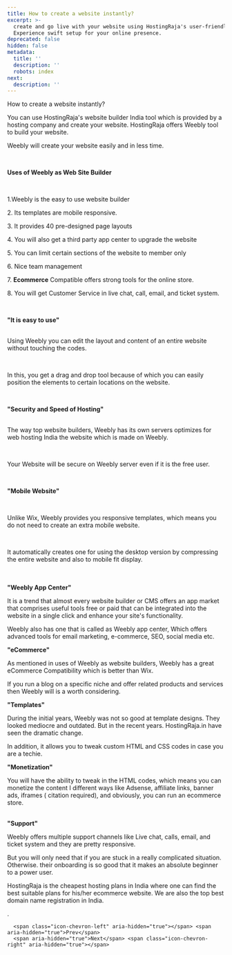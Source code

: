 ```yaml
---
title: How to create a website instantly?
excerpt: >-
  create and go live with your website using HostingRaja's user-friendly tools.
  Experience swift setup for your online presence.
deprecated: false
hidden: false
metadata:
  title: ''
  description: ''
  robots: index
next:
  description: ''
---
```


<div itemprop="articleBody">
    How to create a website instantly?
    <p dir="ltr"><span style={{fontSize: "medium", fontFamily: "'comic sans ms', sans-serif"}}>You can use HostingRaja's <span data-sheets-value="{&quot;1&quot;:2,&quot;2&quot;:&quot;website builder india&quot;}" data-sheets-userformat="{&quot;2&quot;:14977,&quot;3&quot;:{&quot;1&quot;:0},&quot;10&quot;:0,&quot;12&quot;:0,&quot;14&quot;:[null,2,0],&quot;15&quot;:&quot;Calibri&quot;,&quot;16&quot;:12}">website builder India tool</span> which is provided by a hosting company and create your website. HostingRaja offers Weebly tool to build your website.</span></p>
    <p dir="ltr"><span style={{fontFamily: "'comic sans ms', sans-serif", fontSize: "medium"}}>Weebly will create your website easily and in less time. </span></p> <br />
    <p dir="ltr"><span style={{fontSize: "large"}}><strong><span style={{fontFamily: 'arial black', 'avant garde'}}>Uses of Weebly as Web Site Builder</span></strong></span></p> <br />
    <p dir="ltr" style={{textAlign: "left"}}><span style={{fontFamily: "georgia, palatino", fontSize: "medium"}}>1.Weebly is the easy to use website builder </span></p>
    <p dir="ltr" style={{textAlign: "left"}}><span style={{fontFamily: "georgia, palatino", fontSize: "medium"}}>2. Its templates are mobile responsive.</span></p>
    <p dir="ltr" style={{textAlign: "left"}}><span style={{fontFamily: "georgia, palatino", fontSize: "medium"}}>3. It provides 40 pre-designed page layouts</span></p>
    <p dir="ltr" style={{textAlign: "left"}}><span style={{fontFamily: "georgia, palatino", fontSize: "medium"}}>4. You will also get a third party app center to upgrade the website </span></p>
    <p dir="ltr" style={{textAlign: "left"}}><span style={{fontFamily: "georgia, palatino", fontSize: "medium"}}>5. You can limit certain sections of the website to member only</span></p>
    <p dir="ltr" style={{textAlign: "left"}}><span style={{fontFamily: "georgia, palatino", fontSize: "medium"}}>6. Nice team management </span></p>
    <p dir="ltr" style={{textAlign: "left"}}><span style={{fontFamily: "georgia, palatino", fontSize: "medium"}}>7. <strong>Ecommerce</strong> Compatible offers strong tools for the online store.</span></p>
    <p dir="ltr" style={{textAlign: "left"}}><span style={{fontFamily: "georgia, palatino", fontSize: "medium"}}>8. You will get Customer Service in live chat, call, email, and ticket system.</span></p> <br />
    <p dir="ltr" style={{textAlign: "center"}}><span style={{fontFamily: "'comic sans ms', sans-serif", fontSize: "x-large"}}><strong>"It is easy to use"<br /><br /></strong></span></p>
    <p dir="ltr"><span style={{fontFamily: "georgia, palatino", fontSize: "medium"}}>Using Weebly you can edit the layout and content of an entire website without touching the codes. </span></p> <br />
    <p dir="ltr"><span style={{fontSize: "medium"}}><span style={{fontFamily: "georgia, palatino"}}>In this, you get a drag and drop tool because of which you can easily position the elements to certain locations on the website.</span></span></p> <br />
    <p dir="ltr" style={{textAlign: "center"}}><span style={{fontFamily: "'comic sans ms', sans-serif", fontSize: "x-large"}}><strong>"Security and Speed of Hosting"</strong></span><br /><br /></p>
    <p dir="ltr"><span style={{fontSize: "medium", fontFamily: "georgia, palatino"}}>The way top website builders, Weebly has its own servers optimizes for web hosting<span data-sheets-value="{&quot;1&quot;:2,&quot;2&quot;:&quot;cheap web hosting india&quot;}" data-sheets-userformat="{&quot;2&quot;:14979,&quot;3&quot;:{&quot;1&quot;:0},&quot;4&quot;:[null,2,14281427],&quot;10&quot;:0,&quot;12&quot;:0,&quot;14&quot;:[null,2,0],&quot;15&quot;:&quot;Calibri&quot;,&quot;16&quot;:12}"> India</span> the website which is made on Weebly.</span></p> <br />
    <p dir="ltr"><span style={{fontSize: "medium"}}><span style={{fontFamily: "georgia, palatino"}}>Your Website will be secure on Weebly server even if it is the free user.</span></span></p> <br />
    <p dir="ltr" style={{textAlign: "center"}}><span style={{fontSize: "x-large"}}><strong><span style={{fontFamily: "'comic sans ms', sans-serif"}}>"Mobile Website"</span></strong></span></p> <br />
    <p dir="ltr"><span style={{fontFamily: "georgia, palatino", fontSize: "medium"}}>Unlike Wix, Weebly provides you responsive templates, which means you do not need to create an extra mobile website.</span></p> <br />
    <p dir="ltr"><span style={{fontFamily: "georgia, palatino", fontSize: "medium"}}>It automatically creates one for using the desktop version by compressing the entire website and also to mobile fit display.<br /><br /><br /></span></p>
    <p dir="ltr" style={{textAlign: "center"}}><strong><span style={{fontFamily: "'comic sans ms', sans-serif", fontSize: "x-large"}}>"Weebly App Center"</span></strong></p>
    <p dir="ltr"><span style={{fontFamily: "georgia, palatino", fontSize: "medium"}}> </span></p>
    <p dir="ltr"><span style={{fontFamily: "georgia, palatino", fontSize: "medium"}}>It is a trend that almost every website builder or CMS offers an app market that comprises useful tools free or paid that can be integrated into the website in a single click and enhance your site's functionality.</span></p>
    <p dir="ltr"><span style={{fontFamily: "georgia, palatino", fontSize: "medium"}}> </span></p>
    <p dir="ltr"><span style={{fontFamily: "georgia, palatino", fontSize: "medium"}}>Weebly also has one that is called as Weebly app center, Which offers advanced tools for email marketing, e-commerce, SEO, social media etc.</span></p>
    <p dir="ltr"><span style={{fontFamily: "georgia, palatino", fontSize: "medium"}}> </span></p>
    <p dir="ltr" style={{textAlign: "center"}}><span style={{fontFamily: "'comic sans ms', sans-serif", fontSize: "x-large"}}><strong>"eCommerce"</strong></span></p>
    <p dir="ltr"><span style={{fontFamily: "georgia, palatino", fontSize: "medium"}}> </span></p>
    <p dir="ltr"><span style={{fontSize: "medium"}}><span style={{fontFamily: "georgia, palatino"}}>As mentioned in uses of Weebly as website builders, Weebly has a great eCommerce Compatibility which is better than Wix.</span></span></p>
    <p dir="ltr"><span style={{fontSize: "medium"}}><span style={{fontFamily: "georgia, palatino"}}> </span></span></p>
    <p dir="ltr"><span style={{fontSize: "medium"}}><span style={{fontFamily: "georgia, palatino"}}>If you run a blog on a specific niche and offer related products and services then Weebly will is a worth considering.</span></span></p>
    <p dir="ltr"><span style={{fontFamily: "georgia, palatino", fontSize: "medium"}}> </span></p>
    <p dir="ltr" style={{textAlign: "center"}}><span style={{fontFamily: "'comic sans ms', sans-serif", fontSize: "x-large"}}><strong>"Templates"</strong></span></p>
    <p dir="ltr"><span style={{fontFamily: "georgia, palatino", fontSize: "medium"}}> </span></p>
    <p dir="ltr"><span style={{fontSize: "medium"}}><span style={{fontFamily: "georgia, palatino"}}>During the initial years, Weebly was not so good at template designs. They looked mediocre and outdated. But in the recent years. HostingRaja.in have seen the dramatic change.</span></span></p>
    <p dir="ltr"><span style={{fontSize: "medium"}}><span style={{fontFamily: "georgia, palatino"}}> </span></span></p>
    <p dir="ltr"><span style={{fontSize: "medium"}}><span style={{fontFamily: "georgia, palatino"}}>In addition, it allows you to tweak custom HTML and CSS codes in case you are a techie.</span></span></p>
    <p dir="ltr"><span style={{fontFamily: "georgia, palatino", fontSize: "medium"}}> </span></p>
    <p dir="ltr" style={{textAlign: "center"}}><span style={{fontSize: "x-large"}}><strong><span style={{fontFamily: "'comic sans ms', sans-serif"}}>"Monetization"</span></strong></span></p>
    <p dir="ltr"><span style={{fontFamily: "georgia, palatino", fontSize: "medium"}}> </span></p>
    <p dir="ltr"><span style={{fontSize: "medium", fontFamily: "georgia, palatino"}}>You will have the ability to tweak in the HTML codes, which means you can monetize the content I different ways like Adsense, affiliate links, banner ads, iframes ( citation required), and obviously, you can run an ecommerce store.<br /><br /> </span></p>
    <p dir="ltr" style={{textAlign: "center"}}><span style={{fontFamily: "'comic sans ms', sans-serif", fontSize: "x-large"}}><strong>"Support"</strong></span></p>
    <p dir="ltr"> </p>
    <p dir="ltr"><span style={{fontFamily: "georgia, palatino", fontSize: "medium"}}>Weebly offers multiple support channels like Live chat, calls, email, and ticket system and they are pretty responsive.</span></p>
    <p dir="ltr"><span style={{fontFamily: "georgia, palatino", fontSize: "medium"}}> </span></p>
    <p dir="ltr"><span style={{fontFamily: "georgia, palatino", fontSize: "medium"}}>But you will only need that if you are stuck in a really complicated situation. Otherwise. their onboarding is so good that it makes an absolute beginner to a power user.</span></p>
    <div> </div>
    <div> HostingRaja is <span data-sheets-value="{&quot;1&quot;:2,&quot;2&quot;:&quot;cheapest hosting plans in india&quot;}" data-sheets-userformat="{&quot;2&quot;:14979,&quot;3&quot;:{&quot;1&quot;:0},&quot;4&quot;:[null,2,15389148],&quot;10&quot;:0,&quot;12&quot;:0,&quot;14&quot;:[null,2,0],&quot;15&quot;:&quot;Calibri&quot;,&quot;16&quot;:12}">the cheapest hosting plans in India where one can find the best suitable plans for his/her ecommerce website. We are also the top best domain name registration in India.</span></div>
    <p dir="ltr">. </p>
</div>

      <span class="icon-chevron-left" aria-hidden="true"></span> <span aria-hidden="true">Prev</span>  
      <span aria-hidden="true">Next</span> <span class="icon-chevron-right" aria-hidden="true"></span>